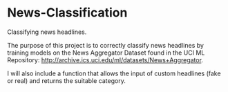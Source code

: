 # News-Classification
Classifying news headlines.

The purpose of this project is to correctly classify news headlines by training models on the News Aggregator Dataset found in the UCI ML Repository: http://archive.ics.uci.edu/ml/datasets/News+Aggregator.

I will also include a function that allows the input of custom headlines (fake or real) and returns the suitable category.

